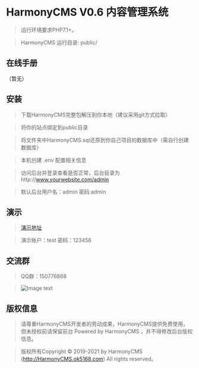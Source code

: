 HarmonyCMS V0.6 内容管理系统
===============

> 运行环境要求PHP7.1+。

> HarmonyCMS 运行目录: public/

## 在线手册

（暂无）

## 安装

> 下载HarmonyCMS完整包解压到你本地（建议采用git方式拉取）

> 将你的站点绑定到public目录

> 将文件夹中HarmonyCMS.sql还原到你自己项目的数据库中（需自行创建数据库）

> 本机创建 .env 配置相关信息

> 访问后台并登录查看是否正常，后台目录为http://www.yourwebsite.com/admin

> 默认后台用户名：admin 密码:admin

## 演示

> [演示地址](http://HarmonyCMS.ok5168.com/admin)

> 演示账户：test 密码：123456

## 交流群

> QQ群：150776868

>![Image text](https://ok5168.com/static/image/HarmonyCMS_QQ.jpg)

## 版权信息

> 请尊重HarmonyCMS开发者的劳动成果，HarmonyCMS提供免费使用，但未授权前请保留前台 Powered by HarmonyCMS ，并不得修改后台版权信息。

> 版权所有Copyright © 2019-2021 by HarmonyCMS (http://HarmonyCMS.ok5168.com)
All rights reserved。